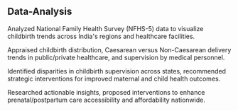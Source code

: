 ## Data-Analysis
Analyzed National Family Health Survey (NFHS-5) data to visualize childbirth trends across India's regions and healthcare facilities.

Appraised childbirth distribution, Caesarean versus Non-Caesarean delivery trends in public/private healthcare, and supervision by medical personnel.

Identified disparities in childbirth supervision across states, recommended strategic interventions for improved maternal and child health outcomes.

Researched actionable insights, proposed interventions to enhance prenatal/postpartum care accessibility and affordability nationwide.
